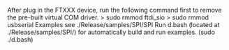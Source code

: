 After plug in the FTXXX device, run the following command first to remove the pre-built virtual COM driver.
    > sudo rmmod ftdi_sio
    > sudo rmmod usbserial
Examples see ./Release/samples/SPI/SPI
Run d.bash (located at ./Release/samples/SPI/) for automatically build and run examples. (sudo ./d.bash)
